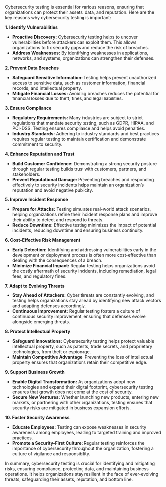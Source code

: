 Cybersecurity testing is essential for various reasons, ensuring that organizations can protect their assets, data, and reputation. Here are the key reasons why cybersecurity testing is important:

<b> 1. Identify Vulnerabilities </b>
* **Proactive Discovery:** Cybersecurity testing helps to uncover vulnerabilities before attackers can exploit them. This allows organizations to fix security gaps and reduce the risk of breaches.
* **Address Weaknesses:** By identifying weaknesses in applications, networks, and systems, organizations can strengthen their defenses.

<b> 2. Prevent Data Breaches </b>
* **Safeguard Sensitive Information:** Testing helps prevent unauthorized access to sensitive data, such as customer information, financial records, and intellectual property.
* **Mitigate Financial Losses:** Avoiding breaches reduces the potential for financial losses due to theft, fines, and legal liabilities.

<b> 3. Ensure Compliance </b>
* **Regulatory Requirements:** Many industries are subject to strict regulations that mandate security testing, such as GDPR, HIPAA, and PCI-DSS. Testing ensures compliance and helps avoid penalties.
* **Industry Standards:** Adhering to industry standards and best practices requires regular testing to maintain certification and demonstrate commitment to security.

<b> 4. Enhance Reputation and Trust </b>
* **Build Customer Confidence:** Demonstrating a strong security posture through regular testing builds trust with customers, partners, and stakeholders.
* **Prevent Reputational Damage:** Preventing breaches and responding effectively to security incidents helps maintain an organization’s reputation and avoid negative publicity.

<b> 5. Improve Incident Response </b>
* **Prepare for Attacks:** Testing simulates real-world attack scenarios, helping organizations refine their incident response plans and improve their ability to detect and respond to threats.
* **Reduce Downtime:** Effective testing minimizes the impact of potential incidents, reducing downtime and ensuring business continuity.

<b> 6. Cost-Effective Risk Management </b>
* **Early Detection:** Identifying and addressing vulnerabilities early in the development or deployment process is often more cost-effective than dealing with the consequences of a breach.
* **Minimize Financial Impact:** Regular testing helps organizations avoid the costly aftermath of security incidents, including remediation, legal fees, and regulatory fines.

<b> 7. Adapt to Evolving Threats </b>
* **Stay Ahead of Attackers:** Cyber threats are constantly evolving, and testing helps organizations stay ahead by identifying new attack vectors and adapting defenses accordingly.
* **Continuous Improvement:** Regular testing fosters a culture of continuous security improvement, ensuring that defenses evolve alongside emerging threats.

<b> 8. Protect Intellectual Property </b>
* **Safeguard Innovations:** Cybersecurity testing helps protect valuable intellectual property, such as patents, trade secrets, and proprietary technologies, from theft or espionage.
* **Maintain Competitive Advantage:** Preventing the loss of intellectual property ensures that organizations retain their competitive edge.

<b> 9. Support Business Growth </b> 
* **Enable Digital Transformation:** As organizations adopt new technologies and expand their digital footprint, cybersecurity testing ensures that growth does not come at the cost of security.
* **Secure New Ventures:** Whether launching new products, entering new markets, or partnering with other organizations, testing ensures that security risks are mitigated in business expansion efforts.

<b> 10. Foster Security Awareness </b>
* **Educate Employees:** Testing can expose weaknesses in security awareness among employees, leading to targeted training and improved practices.
* **Promote a Security-First Culture:** Regular testing reinforces the importance of cybersecurity throughout the organization, fostering a culture of vigilance and responsibility.

In summary, cybersecurity testing is crucial for identifying and mitigating risks, ensuring compliance, protecting data, and maintaining business operations. It helps organizations stay resilient in the face of ever-evolving threats, safeguarding their assets, reputation, and bottom line.
